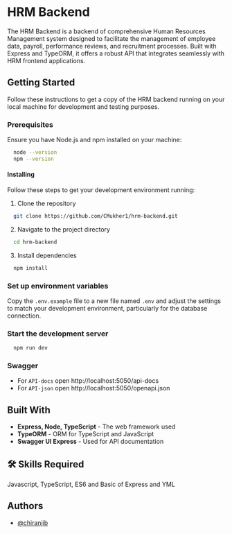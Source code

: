 # HRM Backend

The HRM Backend is a backend of comprehensive Human Resources Management system designed to facilitate the management of employee data, payroll, performance reviews, and recruitment processes. Built with Express and TypeORM, it offers a robust API that integrates seamlessly with HRM frontend applications.

## Getting Started

Follow these instructions to get a copy of the HRM backend running on your local machine for development and testing purposes.

### Prerequisites

Ensure you have Node.js and npm installed on your machine:

```bash
  node --version
  npm --version
```

#### Installing

Follow these steps to get your development environment running:

1. Clone the repository

```bash
  git clone https://github.com/CMukher1/hrm-backend.git
```

2. Navigate to the project directory

```bash
  cd hrm-backend
```

3. Install dependencies

```bash
  npm install
```

### Set up environment variables

Copy the `.env.example` file to a new file named `.env` and adjust the settings to match your development environment, particularly for the database connection.

### Start the development server

```bash
  npm run dev
```

### Swagger

- For `API-docs` open http://localhost:5050/api-docs
- For `API-json` open http://localhost:5050/openapi.json

## Built With

- **Express, Node, TypeScript** - The web framework used
- **TypeORM** - ORM for TypeScript and JavaScript
- **Swagger UI Express** - Used for API documentation

## 🛠 Skills Required

Javascript, TypeScript, ES6 and Basic of Express and YML

## Authors

- [@chiranjib](https://github.com/CMukher1)